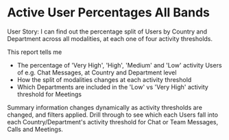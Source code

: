# Active User Percentages All Bands

User Story: I can find out the percentage split of Users by Country and Department across all modalities, at each one of four activity thresholds.

This report tells me

- The percentage of 'Very High', 'High', 'Medium' and 'Low' activity Users of e.g. Chat Messages, at Country and Department level
- How the split of modalities changes at each activity threshold
- Which Departments are included in the 'Low' vs 'Very High' activity threshold for Meetings

Summary information changes dynamically as activity thresholds are changed, and filters applied. 
Drill through to see which each Users fall into each Country/Department's activity threshold for Chat or Team Messages, Calls and Meetings. 
